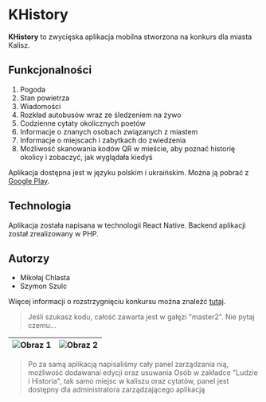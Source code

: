 # KHistory

**KHistory** to zwycięska aplikacja mobilna stworzona na konkurs dla miasta Kalisz. 



## Funkcjonalności

1. Pogoda
2. Stan powietrza
3. Wiadomości
4. Rozkład autobusów wraz ze śledzeniem na żywo
5. Codzienne cytaty okolicznych poetów
6. Informacje o znanych osobach związanych z miastem
7. Informacje o miejscach i zabytkach do zwiedzenia
8. Możliwość skanowania kodów QR w mieście, aby poznać historię okolicy i zobaczyć, jak wyglądała kiedyś

Aplikacja dostępna jest w języku polskim i ukraińskim. Można ją pobrać z [Google Play](https://play.google.com/store/apps/details?id=apka.apk).

## Technologia

Aplikacja została napisana w technologii React Native. Backend aplikacji został zrealizowany w PHP.

## Autorzy

- Mikołaj Chlasta
- Szymon Szulc

Więcej informacji o rozstrzygnięciu konkursu można znaleźć [tutaj](https://www.kalisz.pl/dla-mieszkanca/aktualnosci/edukacja/konkurs-aplikacja-dla-kalisza-roztrzygniety,50007).

> Jeśli szukasz kodu, całość zawarta jest w gałęzi "master2". Nie pytaj czemu...

| ![Obraz 1](https://github.com/Mike-Csta/KHistory/assets/92047998/7c51e18d-7493-49fa-bcdf-33887f3e3baf) | ![Obraz 2](https://github.com/Mike-Csta/KHistory/assets/92047998/c71e5c09-805b-49ef-888d-cab1878666d3) |
|---|---|



> Po za samą aplikacją napisaliśmy cały panel zarządzania nią, możliwość dodawanai edycji oraz usuwania Osób w zakładce "Ludzie i Historia", tak samo miejsc w kaliszu oraz cytatów, panel jest dostępny dla administratora zarządzającego aplikacją 

